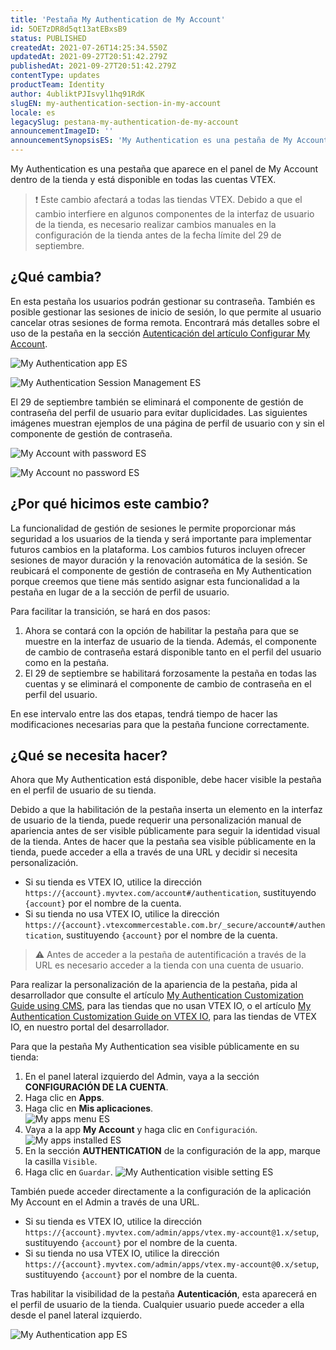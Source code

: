 ```yaml
---
title: 'Pestaña My Authentication de My Account'
id: 5OETzDR8d5qt13atEBxsB9
status: PUBLISHED
createdAt: 2021-07-26T14:25:34.550Z
updatedAt: 2021-09-27T20:51:42.279Z
publishedAt: 2021-09-27T20:51:42.279Z
contentType: updates
productTeam: Identity
author: 4ubliktPJIsvyl1hq91RdK
slugEN: my-authentication-section-in-my-account
locale: es
legacySlug: pestana-my-authentication-de-my-account
announcementImageID: ''
announcementSynopsisES: 'My Authentication es una pestaña de My Account que permite gestionar contraseñas y sesiones de acceso.'
---
```


My Authentication es una pestaña que aparece en el panel de My Account dentro de la tienda y está disponible en todas las cuentas VTEX.

>❗ Este cambio afectará a todas las tiendas VTEX. Debido a que el cambio interfiere en algunos componentes de la interfaz de usuario de la tienda, es necesario realizar cambios manuales en la configuración de la tienda antes de la fecha límite del 29 de septiembre.

## ¿Qué cambia?

En esta pestaña los usuarios podrán gestionar su contraseña. También es posible gestionar las sesiones de inicio de sesión, lo que permite al usuario cancelar otras sesiones de forma remota. Encontrará más detalles sobre el uso de la pestaña en la sección [Autenticación del artículo Configurar My Account](https://help.vtex.com/es/tutorial/como-funciona-mi-cuenta--2BQ3GiqhqGJTXsWVuio3Xh).

![My Authentication app ES](https://images.ctfassets.net/alneenqid6w5/20aIW7imMlRsfDbKYu9IuM/3ac0c69ccace5c9b274318b06bea409f/My_Authentication_app_ES.png)

![My Authentication Session Management ES](//images.ctfassets.net/alneenqid6w5/3qxpIRREWnGmRmv97jhOML/1fe19f90a71681bf3f46a5d8ab52aabb/My_Authentication_Session_Management_ES_blur.png)

El 29 de septiembre también se eliminará el componente de gestión de contraseña del perfil de usuario para evitar duplicidades. Las siguientes imágenes muestran ejemplos de una página de perfil de usuario con y sin el componente de gestión de contraseña.

![My Account with password ES](//images.ctfassets.net/alneenqid6w5/6L8Do8W0nbG4jfKE04ddpj/35a836d86b2c5ace5ae163209ef847dc/My_Account_with_password_ES.png)

![My Account no password ES](//images.ctfassets.net/alneenqid6w5/22CaEOhOusmmDM73taAw6R/d60f96ecdedda8f48b23be754f3fbfae/My_Account_no_password_ES.png)

## ¿Por qué hicimos este cambio?

La funcionalidad de gestión de sesiones le permite proporcionar más seguridad a los usuarios de la tienda y será importante para implementar futuros cambios en la plataforma. Los cambios futuros incluyen ofrecer sesiones de mayor duración y la renovación automática de la sesión. Se reubicará el componente de gestión de contraseña en My Authentication porque creemos que tiene más sentido asignar esta funcionalidad a la pestaña en lugar de a la sección de perfil de usuario.

Para facilitar la transición, se hará en dos pasos:

1. Ahora se contará con la opción de habilitar la pestaña para que se muestre en la interfaz de usuario de la tienda. Además, el componente de cambio de contraseña estará disponible tanto en el perfil del usuario como en la pestaña.
2. El 29 de septiembre se habilitará forzosamente la pestaña en todas las cuentas y se eliminará el componente de cambio de contraseña en el perfil del usuario.

En ese intervalo entre las dos etapas, tendrá tiempo de hacer las modificaciones necesarias para que la pestaña funcione correctamente.

## ¿Qué se necesita hacer?

Ahora que My Authentication está disponible, debe hacer visible la pestaña en el perfil de usuario de su tienda.

Debido a que la habilitación de la pestaña inserta un elemento en la interfaz de usuario de la tienda, puede requerir una personalización manual de apariencia antes de ser visible públicamente para seguir la identidad visual de la tienda. Antes de hacer que la pestaña sea visible públicamente en la tienda, puede acceder a ella a través de una URL y decidir si necesita personalización.

- Si su tienda es VTEX IO, utilice la dirección `https://{account}.myvtex.com/account#/authentication`, sustituyendo `{account}` por el nombre de la cuenta.
- Si su tienda no usa VTEX IO, utilice la dirección `https://{account}.vtexcommercestable.com.br/_secure/account#/authentication`, sustituyendo `{account}` por el nombre de la cuenta.

>⚠️ Antes de acceder a la pestaña de autentificación a través de la URL es necesario acceder a la tienda con una cuenta de usuario.

Para realizar la personalización de la apariencia de la pestaña, pida al desarrollador que consulte el artículo [My Authentication Customization Guide using CMS](https://developers.vtex.com/vtex-rest-api/docs/ui-customization-my-authentication), para las tiendas que no usan VTEX IO, o el artículo [My Authentication Customization Guide on VTEX IO](https://developers.vtex.com/vtex-developer-docs/docs/vtex-io-my-authentication), para las tiendas de VTEX IO, en nuestro portal del desarrollador.

Para que la pestaña My Authentication sea visible públicamente en su tienda:

1. En el panel lateral izquierdo del Admin, vaya a la sección **CONFIGURACIÓN DE LA CUENTA**.
2. Haga clic en **Apps**.
3. Haga clic en **Mis aplicaciones**.  
![My apps menu ES](//images.ctfassets.net/alneenqid6w5/4oRHARlS6i4lZac17nyHhC/0beb96ff4fd9af269359146a2df949be/My_apps_menu_ES.png)
4. Vaya a la app **My Account** y haga clic en `Configuración`.  
![My apps installed ES](//images.ctfassets.net/alneenqid6w5/5umcJos7Uz0wnmv0VsZs3Y/919435a4bf6e8222afc6a4d91c136ff5/My_apps_installed_ES.png)
5. En la sección **AUTHENTICATION** de la configuración de la app, marque la casilla `Visible`.
6. Haga clic en `Guardar`.
![My Authentication visible setting ES](//images.ctfassets.net/alneenqid6w5/5104wJeIBEUYXI7hfkRdH0/7669ac9d7f583253b032a48b0471fbd7/My_Authentication_visible_setting_ES.png)

También puede acceder directamente a la configuración de la aplicación My Account en el Admin a través de una URL.

- Si su tienda es VTEX IO, utilice la dirección `https://{account}.myvtex.com/admin/apps/vtex.my-account@1.x/setup`, sustituyendo `{account}` por el nombre de la cuenta.
- Si su tienda no usa VTEX IO, utilice la dirección `https://{account}.myvtex.com/admin/apps/vtex.my-account@0.x/setup`, sustituyendo `{account}` por el nombre de la cuenta.

Tras habilitar la visibilidad de la pestaña **Autenticación**, esta aparecerá en el perfil de usuario de la tienda. Cualquier usuario puede acceder a ella desde el panel lateral izquierdo.

![My Authentication app ES](//images.ctfassets.net/alneenqid6w5/20aIW7imMlRsfDbKYu9IuM/3ac0c69ccace5c9b274318b06bea409f/My_Authentication_app_ES.png)
